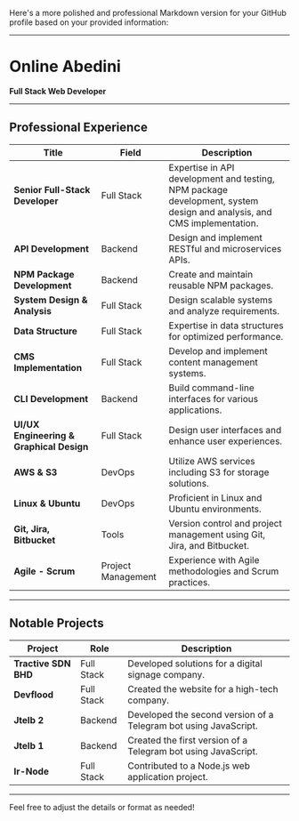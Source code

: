 Here's a more polished and professional Markdown version for your GitHub profile based on your provided information:

---

# Online Abedini

**Full Stack Web Developer**

---

## Professional Experience

| **Title**            | **Field**    | **Description**                                              |
|----------------------|--------------|--------------------------------------------------------------|
| **Senior Full-Stack Developer** | Full Stack   | Expertise in API development and testing, NPM package development, system design and analysis, and CMS implementation. |
| **API Development**  | Backend      | Design and implement RESTful and microservices APIs.         |
| **NPM Package Development** | Backend      | Create and maintain reusable NPM packages.                   |
| **System Design & Analysis** | Full Stack   | Design scalable systems and analyze requirements.            |
| **Data Structure**   | Full Stack   | Expertise in data structures for optimized performance.      |
| **CMS Implementation** | Full Stack   | Develop and implement content management systems.            |
| **CLI Development**  | Backend      | Build command-line interfaces for various applications.      |
| **UI/UX Engineering & Graphical Design** | Full Stack   | Design user interfaces and enhance user experiences.         |
| **AWS & S3**         | DevOps       | Utilize AWS services including S3 for storage solutions.    |
| **Linux & Ubuntu**   | DevOps       | Proficient in Linux and Ubuntu environments.                |
| **Git, Jira, Bitbucket** | Tools       | Version control and project management using Git, Jira, and Bitbucket. |
| **Agile - Scrum**    | Project Management | Experience with Agile methodologies and Scrum practices.  |

---

## Notable Projects

| **Project**       | **Role**     | **Description**                                        |
|-------------------|--------------|--------------------------------------------------------|
| **Tractive SDN BHD** | Full Stack   | Developed solutions for a digital signage company.    |
| **Devflood**      | Full Stack   | Created the website for a high-tech company.          |
| **Jtelb 2**       | Backend      | Developed the second version of a Telegram bot using JavaScript. |
| **Jtelb 1**       | Backend      | Created the first version of a Telegram bot using JavaScript. |
| **Ir-Node**       | Full Stack   | Contributed to a Node.js web application project.     |

---

Feel free to adjust the details or format as needed!
